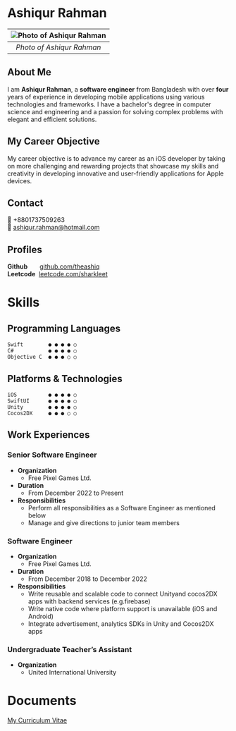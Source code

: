 # Ashiqur Rahman

| ![Photo of Ashiqur Rahman](https://avatars.githubusercontent.com/u/145163861) | 
|:--:| 
| *Photo of Ashiqur Rahman* |


## About Me
I am **Ashiqur Rahman**, a **software engineer** from Bangladesh with over **four** years of experience in developing mobile applications using various technologies and frameworks. I have a bachelor's degree in computer science and engineering and a passion for solving complex problems with elegant and efficient solutions.

## My Career Objective
My career objective is to advance my career as an iOS developer by taking on more challenging and rewarding projects that showcase my skills and creativity in developing innovative and user-friendly applications for Apple devices.

## Contact
📱 +8801737509263  
📨 ashiqur.rahman@hotmail.com  

## Profiles
 **Github** &nbsp;&nbsp;&nbsp;&nbsp;&nbsp; [github.com/theashiq](https://github.com/theashiq)  
 **Leetcode** &nbsp;[leetcode.com/sharkleet](https://leetcode.com/sharkleet)


# Skills

## Programming Languages 
```
Swift        ● ● ● ● ○
C#           ● ● ● ● ○
Objective C  ● ● ● ○ ○
```

## Platforms & Technologies 
```
iOS          ● ● ● ● ○
SwiftUI      ● ● ● ● ○
Unity        ● ● ● ● ○
Cocos2DX     ● ● ● ○ ○
```

## Work Experiences

### Senior Software Engineer

- **Organization**
    - Free Pixel Games Ltd.
- **Duration**
    - From December 2022 to Present
- **Responsibilities**
    - Perform all responsibilities as a Software Engineer as mentioned below
    - Manage and give directions to junior team members

### Software Engineer
- **Organization**
    - Free Pixel Games Ltd.
- **Duration**
    - From December 2018 to December 2022
- **Responsibilities**
    - Write reusable and scalable code to connect Unityand cocos2DX apps with backend services (e.g.firebase)
    - Write native code where platform support is unavailable (iOS and Android)
    - Integrate advertisement, analytics SDKs in Unity and Cocos2DX apps

### Undergraduate Teacher’s Assistant
- **Organization**
    - United International University

# Documents
[My Curriculum Vitae](/Ashiqur-Rahman-CV.pdf) 
